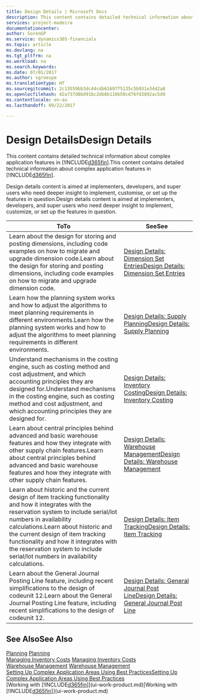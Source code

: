 ```yaml
---
title: Design Details | Microsoft Docs
description: This content contains detailed technical information about complex application features in [!INCLUDE[d365fin](includes/d365fin_md.md)].
services: project-madeira
documentationcenter: 
author: SorenGP
ms.service: dynamics365-financials
ms.topic: article
ms.devlang: na
ms.tgt_pltfrm: na
ms.workload: na
ms.search.keywords: 
ms.date: 07/01/2017
ms.author: sgroespe
ms.translationtype: HT
ms.sourcegitcommit: 2c13559bb3dc44cdb61697f5135c5b931e34d2a8
ms.openlocfilehash: 42a737d86d91bc2db6b118b50cd76fd3892ac5d9
ms.contentlocale: en-au
ms.lasthandoff: 09/22/2017

---
```

# <a name="design-details"></a><span data-ttu-id="76081-103">Design Details</span><span class="sxs-lookup"><span data-stu-id="76081-103">Design Details</span></span>
<span data-ttu-id="76081-104">This content contains detailed technical information about complex application features in [!INCLUDE[d365fin](includes/d365fin_md.md)].</span><span class="sxs-lookup"><span data-stu-id="76081-104">This content contains detailed technical information about complex application features in [!INCLUDE[d365fin](includes/d365fin_md.md)].</span></span>  

 <span data-ttu-id="76081-105">Design details content is aimed at implementers, developers, and super users who need deeper insight to implement, customise, or set up the features in question.</span><span class="sxs-lookup"><span data-stu-id="76081-105">Design details content is aimed at implementers, developers, and super users who need deeper insight to implement, customize, or set up the features in question.</span></span>  

|<span data-ttu-id="76081-106">**To**</span><span class="sxs-lookup"><span data-stu-id="76081-106">**To**</span></span>|<span data-ttu-id="76081-107">**See**</span><span class="sxs-lookup"><span data-stu-id="76081-107">**See**</span></span>|  
|------------|-------------|  
|<span data-ttu-id="76081-108">Learn about the design for storing and posting dimensions, including code examples on how to migrate and upgrade dimension code.</span><span class="sxs-lookup"><span data-stu-id="76081-108">Learn about the design for storing and posting dimensions, including code examples on how to migrate and upgrade dimension code.</span></span>|[<span data-ttu-id="76081-109">Design Details: Dimension Set Entries</span><span class="sxs-lookup"><span data-stu-id="76081-109">Design Details: Dimension Set Entries</span></span>](design-details-dimension-set-entries.md)|  
|<span data-ttu-id="76081-110">Learn how the planning system works and how to adjust the algorithms to meet planning requirements in different environments.</span><span class="sxs-lookup"><span data-stu-id="76081-110">Learn how the planning system works and how to adjust the algorithms to meet planning requirements in different environments.</span></span>|[<span data-ttu-id="76081-111">Design Details: Supply Planning</span><span class="sxs-lookup"><span data-stu-id="76081-111">Design Details: Supply Planning</span></span>](design-details-supply-planning.md)|  
|<span data-ttu-id="76081-112">Understand mechanisms in the costing engine, such as costing method and cost adjustment, and which accounting principles they are designed for.</span><span class="sxs-lookup"><span data-stu-id="76081-112">Understand mechanisms in the costing engine, such as costing method and cost adjustment, and which accounting principles they are designed for.</span></span>|[<span data-ttu-id="76081-113">Design Details: Inventory Costing</span><span class="sxs-lookup"><span data-stu-id="76081-113">Design Details: Inventory Costing</span></span>](design-details-inventory-costing.md)|  
|<span data-ttu-id="76081-114">Learn about central principles behind advanced and basic warehouse features and how they integrate with other supply chain features.</span><span class="sxs-lookup"><span data-stu-id="76081-114">Learn about central principles behind advanced and basic warehouse features and how they integrate with other supply chain features.</span></span>|[<span data-ttu-id="76081-115">Design Details: Warehouse Management</span><span class="sxs-lookup"><span data-stu-id="76081-115">Design Details: Warehouse Management</span></span>](design-details-warehouse-management.md)|  
|<span data-ttu-id="76081-116">Learn about historic and the current design of item tracking functionality and how it integrates with the reservation system to include serial/lot numbers in availability calculations.</span><span class="sxs-lookup"><span data-stu-id="76081-116">Learn about historic and the current design of item tracking functionality and how it integrates with the reservation system to include serial/lot numbers in availability calculations.</span></span>|[<span data-ttu-id="76081-117">Design Details: Item Tracking</span><span class="sxs-lookup"><span data-stu-id="76081-117">Design Details: Item Tracking</span></span>](design-details-item-tracking.md)|  
|<span data-ttu-id="76081-118">Learn about the General Journal Posting Line feature, including recent simplifications to the design of codeunit 12.</span><span class="sxs-lookup"><span data-stu-id="76081-118">Learn about the General Journal Posting Line feature, including recent simplifications to the design of codeunit 12.</span></span>|[<span data-ttu-id="76081-119">Design Details: General Journal Post Line</span><span class="sxs-lookup"><span data-stu-id="76081-119">Design Details: General Journal Post Line</span></span>](design-details-general-journal-post-line.md)|  

## <a name="see-also"></a><span data-ttu-id="76081-120">See Also</span><span class="sxs-lookup"><span data-stu-id="76081-120">See Also</span></span>  
 <span data-ttu-id="76081-121">[Planning](production-planning.md) </span><span class="sxs-lookup"><span data-stu-id="76081-121">[Planning](production-planning.md) </span></span>  
 <span data-ttu-id="76081-122">[Managing Inventory Costs](finance-manage-inventory-costs.md) </span><span class="sxs-lookup"><span data-stu-id="76081-122">[Managing Inventory Costs](finance-manage-inventory-costs.md) </span></span>  
 <span data-ttu-id="76081-123">[Warehouse Management](warehouse-manage-warehouse.md) </span><span class="sxs-lookup"><span data-stu-id="76081-123">[Warehouse Management](warehouse-manage-warehouse.md) </span></span>  
 [<span data-ttu-id="76081-124">Setting Up Complex Application Areas Using Best Practices</span><span class="sxs-lookup"><span data-stu-id="76081-124">Setting Up Complex Application Areas Using Best Practices</span></span>](set-up-complex-application-areas-using-best-practices.md)  
 <span data-ttu-id="76081-125">[Working with [!INCLUDE[d365fin](includes/d365fin_md.md)]](ui-work-product.md)</span><span class="sxs-lookup"><span data-stu-id="76081-125">[Working with [!INCLUDE[d365fin](includes/d365fin_md.md)]](ui-work-product.md)</span></span>

